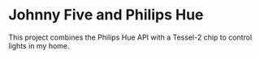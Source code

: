 # Johnny Five and Philips Hue

This project combines the Philips Hue API with a Tessel-2 chip to control lights in my home. 
